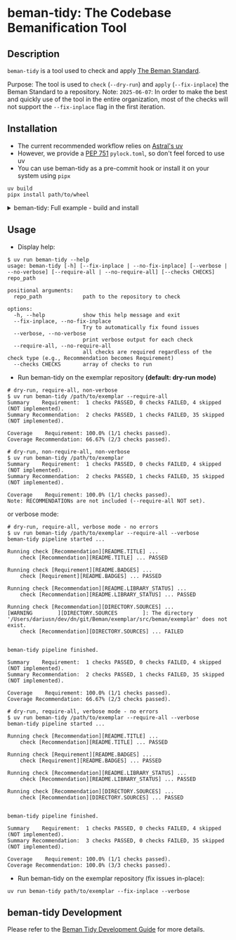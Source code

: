 # beman-tidy: The Codebase Bemanification Tool

<!--
SPDX-License-Identifier: Apache-2.0 WITH LLVM-exception
-->

## Description

`beman-tidy` is a tool used to check and apply
[The Beman Standard](https://github.com/bemanproject/beman/blob/main/docs/BEMAN_STANDARD.md).

Purpose: The tool is used to `check` (`--dry-run`) and `apply` (`--fix-inplace`) the Beman Standard to a repository.
Note: `2025-06-07`: In order to make the best and quickly use of the tool in the entire organization, most of the
checks will not support the `--fix-inplace` flag in the first iteration.

## Installation

- The current recommended workflow relies on [Astral's uv](https://docs.astral.sh/uv/)
- However, we provide a [PEP 751](https://peps.python.org/pep-0751/) `pylock.toml`, so don't feel forced to use uv
- You can use beman-tidy as a pre-commit hook or install it on your system using `pipx`

```shell
uv build
pipx install path/to/wheel
```

<details>
<summary>beman-tidy: Full example - build and install</summary>

```shell
$ uv build
Building source distribution...
Building wheel from source distribution...
Successfully built dist/beman_tidy-0.1.0.tar.gz
Successfully built dist/beman_tidy-0.1.0-py3-none-any.whl

$ pipx install dist/beman_tidy-0.1.0-py3-none-any.whl
Installing to existing venv 'beman-tidy'
  installed package beman-tidy 0.1.0, installed using Python 3.13.4
  These apps are now globally available
    - beman-tidy
...
You will need to open a new terminal or re-login for the PATH changes to take effect. Alternatively, you can source your shell's config file with e.g. 'source ~/.bashrc'.

$ beman-tidy --help
usage: beman-tidy [-h] [--fix-inplace | --no-fix-inplace] [--verbose | --no-verbose] [--checks CHECKS] repo_path
...
```

</details>

## Usage

- Display help:

```shell
$ uv run beman-tidy --help
usage: beman-tidy [-h] [--fix-inplace | --no-fix-inplace] [--verbose | --no-verbose] [--require-all | --no-require-all] [--checks CHECKS] repo_path

positional arguments:
  repo_path             path to the repository to check

options:
  -h, --help            show this help message and exit
  --fix-inplace, --no-fix-inplace
                        Try to automatically fix found issues
  --verbose, --no-verbose
                        print verbose output for each check
  --require-all, --no-require-all
                        all checks are required regardless of the check type (e.g., Recommendation becomes Requirement)
  --checks CHECKS       array of checks to run
```

- Run beman-tidy on the exemplar repository **(default: dry-run mode)**

```shell
# dry-run, require-all, non-verbose
$ uv run beman-tidy /path/to/exemplar --require-all
Summary    Requirement:  1 checks PASSED, 0 checks FAILED, 4 skipped (NOT implemented).
Summary Recommendation:  2 checks PASSED, 1 checks FAILED, 35 skipped (NOT implemented).

Coverage    Requirement: 100.0% (1/1 checks passed).
Coverage Recommendation: 66.67% (2/3 checks passed).

# dry-run, non-require-all, non-verbose
$ uv run beman-tidy /path/to/exemplar
Summary    Requirement:  1 checks PASSED, 0 checks FAILED, 4 skipped (NOT implemented).
Summary Recommendation:  2 checks PASSED, 1 checks FAILED, 35 skipped (NOT implemented).

Coverage    Requirement: 100.0% (1/1 checks passed).
Note: RECOMMENDATIONs are not included (--require-all NOT set).

```

or verbose mode:

```shell
# dry-run, require-all, verbose mode - no errors
$ uv run beman-tidy /path/to/exemplar --require-all --verbose
beman-tidy pipeline started ...

Running check [Recommendation][README.TITLE] ...
    check [Recommendation][README.TITLE] ... PASSED

Running check [Requirement][README.BADGES] ...
    check [Requirement][README.BADGES] ... PASSED

Running check [Recommendation][README.LIBRARY_STATUS] ...
    check [Recommendation][README.LIBRARY_STATUS] ... PASSED

Running check [Recommendation][DIRECTORY.SOURCES] ...
[WARNING        ][DIRECTORY.SOURCES        ]: The directory '/Users/dariusn/dev/dn/git/Beman/exemplar/src/beman/exemplar' does not exist.
    check [Recommendation][DIRECTORY.SOURCES] ... FAILED


beman-tidy pipeline finished.

Summary    Requirement:  1 checks PASSED, 0 checks FAILED, 4 skipped (NOT implemented).
Summary Recommendation:  2 checks PASSED, 1 checks FAILED, 35 skipped (NOT implemented).

Coverage    Requirement: 100.0% (1/1 checks passed).
Coverage Recommendation: 66.67% (2/3 checks passed).
```

```shell
# dry-run, require-all, verbose mode - no errors
$ uv run beman-tidy /path/to/exemplar --require-all --verbose
beman-tidy pipeline started ...

Running check [Recommendation][README.TITLE] ...
    check [Recommendation][README.TITLE] ... PASSED

Running check [Requirement][README.BADGES] ...
    check [Requirement][README.BADGES] ... PASSED

Running check [Recommendation][README.LIBRARY_STATUS] ...
    check [Recommendation][README.LIBRARY_STATUS] ... PASSED

Running check [Recommendation][DIRECTORY.SOURCES] ...
    check [Recommendation][DIRECTORY.SOURCES] ... PASSED


beman-tidy pipeline finished.

Summary    Requirement:  1 checks PASSED, 0 checks FAILED, 4 skipped (NOT implemented).
Summary Recommendation:  3 checks PASSED, 0 checks FAILED, 35 skipped (NOT implemented).

Coverage    Requirement: 100.0% (1/1 checks passed).
Coverage Recommendation: 100.0% (3/3 checks passed).
```

- Run beman-tidy on the exemplar repository (fix issues in-place):

```shell
uv run beman-tidy path/to/exemplar --fix-inplace --verbose
```

## beman-tidy Development

Please refer to the [Beman Tidy Development Guide](./docs/dev-guide.md) for more details.
